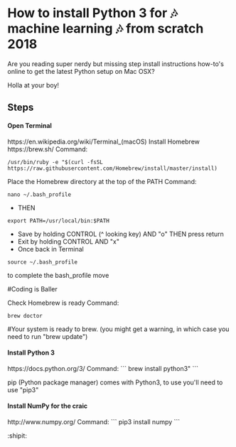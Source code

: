 # How to install Python 3 for 🎶 machine learning 🎶 from scratch 2018
Are you reading super nerdy but missing step install instructions how-to's online to get the latest Python setup on Mac OSX? 

Holla at your boy!

<h2>Steps</h2>

<h4>Open Terminal</h4>
https://en.wikipedia.org/wiki/Terminal_(macOS)

</h4>Install Homebrew</h4>
https://brew.sh/
Command:

```
/usr/bin/ruby -e "$(curl -fsSL https://raw.githubusercontent.com/Homebrew/install/master/install)
```

Place the Homebrew directory at the top of the PATH
Command:
```
nano ~/.bash_profile
```
- THEN
```
export PATH=/usr/local/bin:$PATH
```
- Save by holding CONTROL (^ looking key) AND "o" THEN press return
- Exit by holding CONTROL AND "x"
- Once back in Terminal
```
source ~/.bash_profile
```
to complete the bash_profile move

#Coding is Baller

Check Homebrew is ready
Command:
```
brew doctor
```

#Your system is ready to brew.
(you might get a warning, in which case you need to run "brew update")

<h4>Install Python 3</h4>
https://docs.python.org/3/
Command:
```
brew install python3"
```

pip (Python package manager) comes with Python3, to use you'll need to use "pip3"

<h4>Install NumPy for the craic</h4>
http://www.numpy.org/
Command:
```
pip3 install numpy
```

:shipit:
